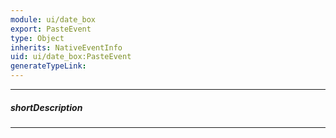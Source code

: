 ```yaml
---
module: ui/date_box
export: PasteEvent
type: Object
inherits: NativeEventInfo
uid: ui/date_box:PasteEvent
generateTypeLink: 
---
```

---
##### shortDescription
<!-- Description goes here -->

---
<!-- Description goes here -->
